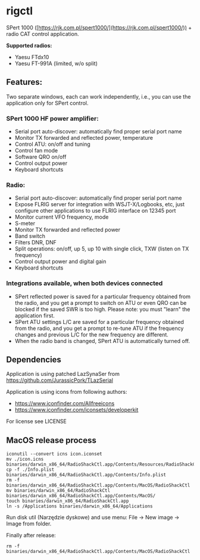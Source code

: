 # rigctl

SPert 1000 ([https://rjk.com.pl/spert1000/](https://rjk.com.pl/spert1000/)) + radio CAT control application.

**Supported radios:**

* Yaesu FTdx10
* Yaesu FT-991A (limited, w/o split)

## Features:

Two separate windows, each can work independently, i.e., you can use the application only for SPert control.

### SPert 1000 HF power amplifier:

* Serial port auto-discover: automatically find proper serial port name
* Monitor TX forwarded and reflected power, temperature
* Control ATU: on/off and tuning
* Control fan mode
* Software QRO on/off
* Control output power
* Keyboard shortcuts

### Radio:

* Serial port auto-discover: automatically find proper serial port name
* Expose FLRIG server for integration with WSJT-X/Logbooks, etc, just configure other applications to use FLRIG interface on 12345 port
* Monitor current VFO frequency, mode
* S-meter
* Monitor TX forwarded and reflected power
* Band switch
* Filters DNR, DNF
* Split operations: on/off, up 5, up 10 with single click, TXW (listen on TX frequency)
* Control output power and digital gain
* Keyboard shortcuts

### Integrations available, when both devices connected

* SPert reflected power is saved for a particular frequency obtained from the radio, and you get a prompt to switch on ATU or even QRO can be blocked if the saved SWR is too high. Please note: you must "learn" the application first.
* SPert ATU settings L/C are saved for a particular frequency obtained from the radio, and you get a prompt to re-tune ATU if the frequency changes and previous L/C for the new frequency are different.
* When the radio band is changed, SPert ATU is automatically turned off.

## Dependencies

Application is using patched LazSynaSer from https://github.com/JurassicPork/TLazSerial

Application is using icons from following authors:

* https://www.iconfinder.com/Allfreeicons
* https://www.iconfinder.com/iconsets/developerkit

For license see LICENSE

## MacOS release process

```
iconutil --convert icns icon.iconset
mv ./icon.icns binaries/darwin_x86_64/RadioShackCtl.app/Contents/Resources/RadioShackCtl.icns
cp -f ./Info.plist binaries/darwin_x86_64/RadioShackCtl.app/Contents/Info.plist
rm -f binaries/darwin_x86_64/RadioShackCtl.app/Contents/MacOS/RadioShackCtl
mv binaries/darwin_x86_64/RadioShackCtl binaries/darwin_x86_64/RadioShackCtl.app/Contents/MacOS/
touch binaries/darwin_x86_64/RadioShackCtl.app
ln -s /Applications binaries/darwin_x86_64/Applications
```

Run disk util (Narzędzie dyskowe) and use menu: File -> New image -> Image from folder.

Finally after release:

```
rm -f binaries/darwin_x86_64/RadioShackCtl.app/Contents/MacOS/RadioShackCtl
```

